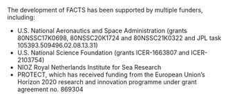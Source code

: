 The development of FACTS has been supported by multiple funders, including:

* U.S. National Aeronautics and Space Administration (grants 80NSSC17K0698, 80NSSC20K1724 and 80NSSC21K0322 and JPL task 105393.509496.02.08.13.31)
* U.S. National Science Foundation (grants ICER-1663807 and ICER-2103754)
* NIOZ Royal Netherlands Institute for Sea Research
* PROTECT, which has received funding from the European Union’s Horizon 2020 research and innovation programme under grant agreement no. 869304
